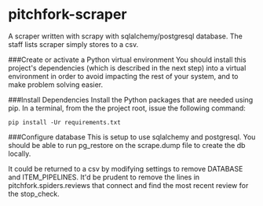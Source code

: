 # pitchfork-scraper

A scraper written with scrapy with sqlalchemy/postgresql database. The staff lists scraper simply stores to a csv.

###Create or activate a Python virtual environment
You should install this project's dependencies (which is described in the next step) into a virtual environment
in order to avoid impacting the rest of your system, and to make problem solving easier.

###Install Dependencies
Install the Python packages that are needed using pip. In a terminal,
from the the project root, issue the following command:

    pip install -Ur requirements.txt

###Configure database
This is setup to use sqlalchemy and postgresql. You should be able to run pg_restore on the scrape.dump file to create the db locally.

It could be returned to a csv by modifying settings to remove DATABASE and ITEM_PIPELINES. It'd be prudent
to remove the lines in pitchfork.spiders.reviews that connect and find the most recent review for the stop_check.
